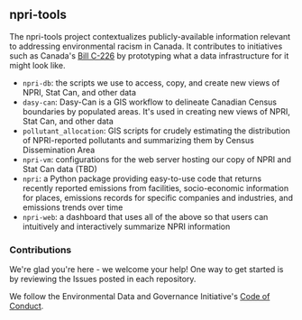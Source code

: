 ## npri-tools
The npri-tools project contextualizes publicly-available information relevant to addressing environmental racism in Canada. It contributes to initiatives such as Canada's [Bill C-226](https://www.parl.ca/legisinfo/en/bill/44-1/c-226) by prototyping what a data infrastructure for it might look like.

- `npri-db`: the scripts we use to access, copy, and create new views of NPRI, Stat Can, and other data
- `dasy-can`: Dasy-Can is a GIS workflow to delineate Canadian Census boundaries by populated areas. It's used in creating new views of NPRI, Stat Can, and other data
- `pollutant_allocation`: GIS scripts for crudely estimating the distribution of NPRI-reported pollutants and summarizing them by Census Dissemination Area
- `npri-vm`: configurations for the web server hosting our copy of NPRI and Stat Can data (TBD)
- `npri`: a Python package providing easy-to-use code that returns recently reported emissions from facilities, socio-economic information for places, emissions records for specific companies and industries, and emissions trends over time
- `npri-web`: a dashboard that uses all of the above so that users can intuitively and interactively summarize NPRI information


### Contributions
We're glad you're here - we welcome your help! One way to get started is by reviewing the Issues posted in each repository.

We follow the Environmental Data and Governance Initiative's [Code of Conduct](https://docs.google.com/document/d/1zqFPVjQ__x3tfcSlir-jeO7O-mcCh4oKyNNlJEpJMOU/edit#heading=h.2453p0hjle5m).
